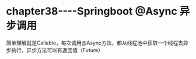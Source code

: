 # chapter38----Springboot @Async 异步调用
简单理解就是Callable，每次调用@Async方法，都从线程池中获取一个线程去异步执行，异步方法可以有返回值（Future）

